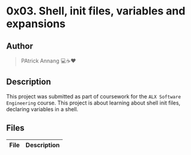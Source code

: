 # 0x03. Shell, init files, variables and expansions

## Author

> PAtrick Annang :computer::coffee::heart:

## Description

This project was submitted as part of coursework for the `ALX Software Engineering` course.
This project is about learning about shell init files, declaring variables in a shell.

## Files

| File | Description |
| --- | --- |
